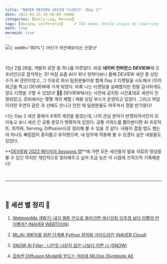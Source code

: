 ```yaml
---
title: "NAVER DEVIEW 2023에 다녀오다! (Day 2)"
date: 2023-03-25 19:50:00 +0900
categories: [Daily-Log, Review]
tags: [deview, conference]     # TAG names should always be lowercase
math: true
mermaid: true
---
```


![](/assets/img/posts/Free-Notes/Memo/2023-03-25-00.png){: width="80%"}
_어딘가 허전해보이는 인증샷_

<br>

지난 2월 28일, 개발자 로망 중 하나를 이루었다. 바로 **네이버 컨퍼런스 DEVIEW**에 오프라인으로 참석하는 것! 마침 요즘 AI가 워낙 핫하다보니 올해 DEVIEW 세션 중 상당 수가 AI 관련이었고, 그 이유로 회사 팀원분들이랑 함께 Day 2 티켓팅을 시도해서 (무려 외근을 찍고) DEVIEW에 가게 되었다. 비록 나는 티켓팅을 실패했지만 정말 감사하게도 양도 티켓을 구할 수 있었다! 🙇🏻 DEVIEW에서는 사전에 공지된 시간표대로 세션이 진행되었고, 로비에서는 몇몇 개의 체험 / 채용 상담 부스가 운영되고 있었다. 그리고 여담이지만 우연히 같은 과 선배도 만나고 인턴 때 팀원분들도 마주쳐서 정말 반가웠다!

나는 Day 2 세션 중에서 4개의 세션을 들었는데, 나의 관심 분야가 반영되어서인지 모아놓고 보니 세션 간 공통 분모가 명확하게 있었다. 공통 키워드를 뽑아본다면 <span class="hl">AI 프로덕트</span>, <span class="hl">최적화</span>, <span class="hl">Serving</span>, <span class="hl">Diffusion</span>으로 정리해 볼 수 있을 것 같다. 내용이 겹칠 법도 했는데 하나도 빠짐없이 흥미롭고 유익했으며, 내 업무에 적용해 볼 수 있겠다 싶은 내용들도 있었다. 

**[DEVIEW 2023 페이지의 Sessions 탭](https://deview.kr/2023/sessions)**에 가면 모든 세션들의 발표 자료와 영상을 볼 수 있긴 하지만 개인적으로 정리해두고 싶어 조금 늦은 이 시점에 끄적끄적 기록해본다! 

<br>
<hr>
<br>

## 📎 세션 별 정리 📎

1. [WebtoonMe 개발기: 내가 웹툰 안으로 들어가면 여신강림 임주경 보다 이쁠까 안이쁠까? (NAVER WEBTOON)](https://seungriyou.github.io/posts/deview-2023-01-webtoonme/)

2. [ML/AI 개발자를 위한 단계별 Python 최적화 가이드라인 (NAVER Cloud)](https://seungriyou.github.io/posts/deview-2023-02-python-optimization/)

3. [SNOW AI Filter : 나인듯 나같지 않은 나보다 이쁜 나 (SNOW)](https://seungriyou.github.io/posts/deview-2023-03-snow-ai/)

4. [값비싼 Diffusion Model을 받드는 저비용 MLOps (Symbiote AI)](https://seungriyou.github.io/posts/deview-2023-04-diffusion-mlops/)
